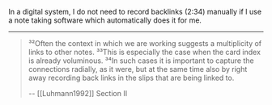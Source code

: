 In a digital system, I do not need to record backlinks (2:34) manually if I use a note taking software which automatically does it for me.

---

> ³²Often the context in which we are working suggests a multiplicity of links to other notes. ³³This is especially the case when the card index is already voluminous. ³⁴In such cases it is important to capture the connections radially, as it were, but at the same time also by right away recording back links in the slips that are being linked to.
>
> -- [[Luhmann1992]] Section II